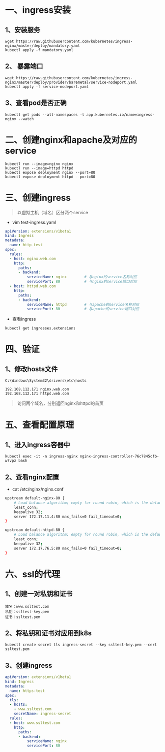# 一、ingress安装
## 1、安装服务
```
wget https://raw.githubusercontent.com/kubernetes/ingress-nginx/master/deploy/mandatory.yaml
kubectl apply -f mandatory.yaml
```

## 2、 暴露端口
```
wget https://raw.githubusercontent.com/kubernetes/ingress-nginx/master/deploy/provider/baremetal/service-nodeport.yaml
kubectl apply -f service-nodeport.yaml
```

## 3、查看pod是否正确
```
kubectl get pods --all-namespaces -l app.kubernetes.io/name=ingress-nginx --watch
```

# 二、创建nginx和apache及对应的service

```
kubectl run --image=nginx nginx
kubectl run --image=httpd httpd
kubectl expose deployment nginx --port=80
kubectl expose deployment httpd --port=80
```

# 三、创建ingress
>以虚拟主机（域名）区分两个service

* vim test-ingress.yaml 
```yaml
apiVersion: extensions/v1beta1
kind: Ingress
metadata:
  name: http-test
spec:
  rules:
  - host: nginx.web.com
    http:
      paths:
      - backend:
          serviceName: nginx        # 与nginx的service名称对应
          servicePort: 80           # 与nginx的service端口对应
  - host: httpd.web.com
    http:
      paths:
      - backend:
          serviceName: httpd        # 与apache的service名称对应
          servicePort: 80           # 与apache的service端口对应
```

* 查看ingress
```
kubectl get ingresses.extensions
```

# 四、验证

## 1、修改hosts文件
```
C:\Windows\System32\drivers\etc\hosts

192.168.112.171 nginx.web.com
192.168.112.171 httpd.web.com
```
>访问两个域名，分别返回nginx和httpd的首页



# 五、查看配置原理

## 1、进入ingress容器中
```
kubectl exec -it -n ingress-nginx nginx-ingress-controller-76c7845cfb-w7vpz bash
```

## 2、查看nginx配置
* cat /etc/nginx/nginx.conf

```bash
upstream default-nginx-80 {
    # Load balance algorithm; empty for round robin, which is the default
    least_conn;
    keepalive 32;
    server 172.17.11.4:80 max_fails=0 fail_timeout=0;
}

upstream default-httpd-80 {
    # Load balance algorithm; empty for round robin, which is the default
    least_conn;
    keepalive 32;
    server 172.17.76.5:80 max_fails=0 fail_timeout=0;
}
```

# 六、ssl的代理

## 1、创建一对私钥和证书 
```
域名：www.ssltest.com
私钥：ssltest-key.pem
证书：ssltest.pem
```


## 2、将私钥和证书对应用到k8s
```
kubectl create secret tls ingress-secret --key ssltest-key.pem --cert ssltest.pem
```

## 3、创建ingress

```yaml
apiVersion: extensions/v1beta1
kind: Ingress
metadata:
  name: https-test
spec:
  tls:
  - hosts:
    - www.ssltest.com
    secretName: ingress-secret
  rules:
  - host: www.ssltest.com
    http:
      paths:
      - backend:
          serviceName: nginx
          servicePort: 80
```














